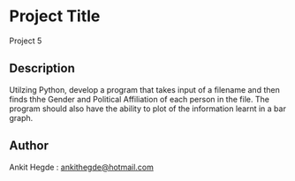 # Project Title

Project 5

## Description

Utilzing Python, develop a program that takes input of a filename and then finds thhe Gender and Political Affiliation of each person in the file. The program should also have the ability to plot of the information learnt in a bar graph.

## Author

Ankit Hegde : ankithegde@hotmail.com

